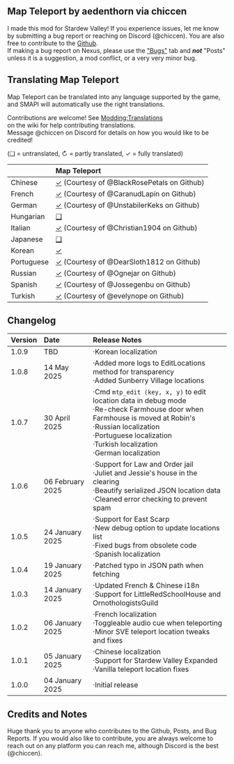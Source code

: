 ## Map Teleport by aedenthorn via chiccen


I made this mod for Stardew Valley! 
If you experience issues, let me know by submitting a bug report or reaching on Discord (@chiccen). You are also free to contribute to the [Github](https://github.com/chiccendev/StardewValleyMods/).  
If making a bug report on Nexus, please use the ["Bugs"](https://www.nexusmods.com/stardewvalley/mods/30611/?tab=bugs) tab and ***not*** "Posts" unless it is a suggestion, a mod conflict, or a very very minor bug.  

## Translating Map Teleport

Map Teleport can be translated into any language supported by the game, and SMAPI will automatically
use the right translations.

Contributions are welcome! See [Modding:Translations](https://stardewvalleywiki.com/Modding:Translations)  
on the wiki for help contributing translations.  
Message @chiccen on Discord for details on how you would like to be credited! 

(❑ = untranslated, ↻ = partly translated, ✓ = fully translated)

&nbsp;     | Map Teleport
:--------- | :----------------
Chinese    | [✓](./i18n/zh.json) (Courtesy of @BlackRosePetals on Github)
French     | [✓](./i18n/fr.json) (Courtesy of @CaranudLapin on Github)
German     | [✓](./i18n/de.json) (Courtesy of @UnstabilerKeks on Github)
Hungarian  | [❑](./i18n)
Italian    | [✓](./i18n/it.json) (Courtesy of @Christian1904 on Github)
Japanese   | [❑](./i18n)
Korean     | [✓](./i18n)
Portuguese | [✓](./i18n/pt.json) (Courtesy of @DearSloth1812 on Github)
Russian    | [✓](./i18n/ru.json) (Courtesy of @Ognejar on Github)
Spanish    | [✓](./i18n/es.json) (Courtesy of @Jossegenbu on Github)
Turkish    | [✓](./i18n/tr.json) (Courtesy of @evelynope on Github)

## Changelog

Version    | Date				| Release Notes
:--------- | :----------------  | :------------------
1.0.9      | TBD	            | ·Korean localization
1.0.8      | 14 May 2025		| ·Added more logs to EditLocations method for transparency<br>·Added Sunberry Village locations
1.0.7      | 30 April 2025      | ·Cmd `mtp_edit (key, x, y)` to edit location data in debug mode<br>·Re-check Farmhouse door when Farmhouse is moved at Robin's<br>·Russian localization<br>·Portuguese localization<br>·Turkish localization<br>·German localization
1.0.6      | 06 February 2025   | ·Support for Law and Order jail<br>·Juliet and Jessie's house in the clearing<br>·Beautify serialized JSON location data<br>·Cleaned error checking to prevent spam
1.0.5      | 24 January 2025    | ·Support for East Scarp<br>·New debug option to update locations list<br>·Fixed bugs from obsolete code<br>·Spanish localization
1.0.4      | 19 January 2025    | ·Patched typo in JSON path when fetching
1.0.3      | 14 January 2025    | ·Updated French & Chinese i18n<br>·Support for LittleRedSchoolHouse and OrnothologistsGuild
1.0.2      | 06 January 2025    | ·French localization<br>·Toggleable audio cue when teleporting<br>·Minor SVE teleport location tweaks and fixes
1.0.1      | 05 January 2025    | ·Chinese localization<br>·Support for Stardew Valley Expanded<br>·Vanilla teleport location fixes
1.0.0      | 04 January 2025    | ·Initial release

## Credits and Notes

Huge thank you to anyone who contributes to the Github, Posts, and Bug Reports. If you would also like to contribute, you are always welcome to reach out on any platform you can reach me, although Discord is the best (@chiccen).